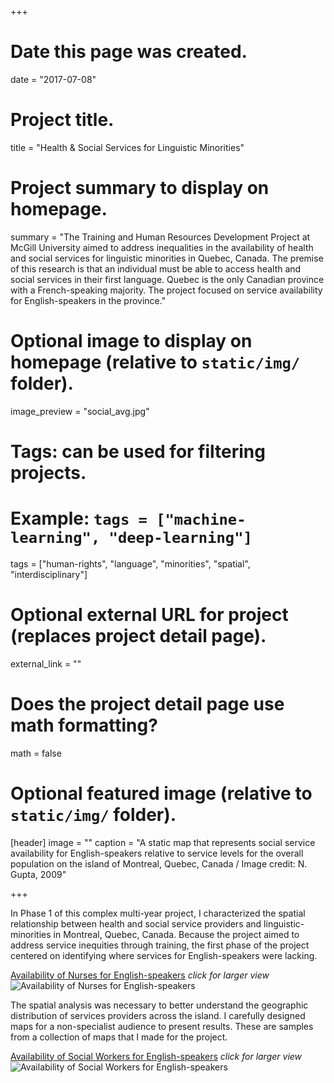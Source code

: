 +++
# Date this page was created.
date = "2017-07-08"

# Project title.
title = "Health & Social Services for Linguistic Minorities"

# Project summary to display on homepage.
summary = "The Training and Human Resources Development Project at McGill University aimed to address inequalities in the availability of health and social services for linguistic minorities in Quebec, Canada. The premise of this research is that an individual must be able to access health and social services in their first language. Quebec is the only Canadian province with a French-speaking majority. The project focused on service availability for English-speakers in the province."

# Optional image to display on homepage (relative to `static/img/` folder).
image_preview = "social_avg.jpg"

# Tags: can be used for filtering projects.
# Example: `tags = ["machine-learning", "deep-learning"]`
tags = ["human-rights", "language", "minorities", "spatial", "interdisciplinary"]

# Optional external URL for project (replaces project detail page).
external_link = ""

# Does the project detail page use math formatting?
math = false

# Optional featured image (relative to `static/img/` folder).
[header]
image = ""
caption = "A static map that represents social service availability for English-speakers relative to service levels for the overall population on the island of Montreal, Quebec, Canada / Image credit: N. Gupta, 2009"

+++

In Phase 1 of this complex multi-year project, I characterized the spatial relationship between health and social service providers and linguistic-minorities in Montreal, Quebec, Canada. Because the project aimed to address service inequities through training, the first phase of the project centered on identifying where services for English-speakers were lacking.

[Availability of Nurses for English-speakers](/img/cnurses.jpg) *click for larger view* ![Availability of Nurses for English-speakers](/img/cnurses.jpg)

The spatial analysis was necessary to better understand the geographic distribution of services providers across the island. I carefully designed maps for a non-specialist audience to present results. These are samples from a collection of maps that I made for the project.

[Availability of Social Workers for English-speakers](/img/csocial.jpg) *click for larger view* ![Availability of Social Workers for English-speakers](/img/csocial.jpg)
